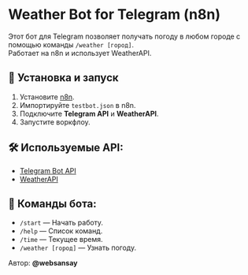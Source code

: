 # Weather Bot for Telegram (n8n)

Этот бот для Telegram позволяет получать погоду в любом городе с помощью команды `/weather [город]`.  
Работает на n8n и использует WeatherAPI.

## 📌 Установка и запуск
1. Установите [n8n](https://n8n.io).
2. Импортируйте `testbot.json` в n8n.
3. Подключите **Telegram API** и **WeatherAPI**.
4. Запустите воркфлоу.

## 🛠 Используемые API:
- [Telegram Bot API](https://core.telegram.org/bots/api)
- [WeatherAPI](https://www.weatherapi.com/)

## 📌 Команды бота:
- `/start` — Начать работу.
- `/help` — Список команд.
- `/time` — Текущее время.
- `/weather [город]` — Узнать погоду.

Автор: **@websansay**
